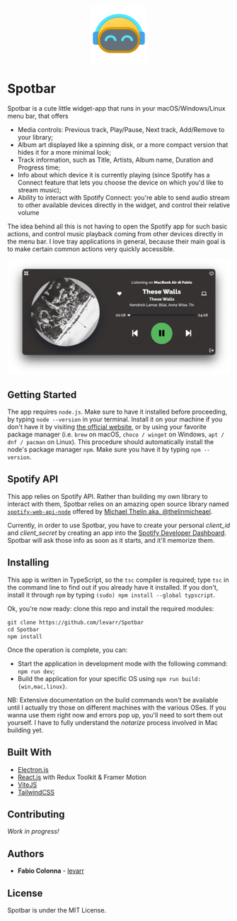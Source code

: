 <p align='center'>
<img src="./resources/readme/icon.png" width=128>
</p>

# **Spotbar**

Spotbar is a cute little widget-app that runs in your macOS/Windows/Linux menu bar, that offers

- Media controls: Previous track, Play/Pause, Next track, Add/Remove to your library;
- Album art displayed like a spinning disk, or a more compact version that hides it for a more minimal look;
- Track information, such as Title, Artists, Album name, Duration and Progress time;
- Info about which device it is currently playing (since Spotify has a Connect feature that lets you choose the device on which you'd like to stream music);
- Ability to interact with Spotify Connect: you're able to send audio stream to other available devices directly in the widget, and control their relative volume

The idea behind all this is not having to open the Spotify app for such basic actions, and control music playback coming from other devices directly in the menu bar. I love tray applications in general, because their main goal is to make certain common actions very quickly accessible.

<p align='center'>
<img src="./resources/readme/main_view.png">
</p>

## Getting Started

The app requires `node.js`. Make sure to have it installed before proceeding, by typing `node --version` in your terminal. Install it on your machine if you don't have it by visiting [the official website](https://nodejs.org/it/download/), or by using your favorite package manager (i.e. `brew` on macOS, `choco / winget` on Windows, `apt / dnf / pacman` on Linux). This procedure should automatically install the node's package manager `npm`. Make sure you have it by typing `npm --version`.

## Spotify API

This app relies on Spotify API. Rather than building my own library to interact with them, Spotbar relies on an amazing open source library named [`spotify-web-api-node`](https://github.com/thelinmichael/spotify-web-api-node) offered by [Michael Thelin aka. @thelinmicheael](https://github.com/thelinmichael).

Currently, in order to use Spotbar, you have to create your personal _client_id_ and _client_secret_ by creating an app into the [Spotify Developer Dashboard](https://developer.spotify.com/dashboard/). Spotbar will ask those info as soon as it starts, and it'll memorize them.

## Installing

This app is written in TypeScript, so the `tsc` compiler is required; type `tsc` in the command line to find out if you already have it installed. If you don't, install it through `npm` by typing `(sudo) npm install --global typscript`.

Ok, you're now ready: clone this repo and install the required modules:

```
git clone https://github.com/levarr/Spotbar
cd Spotbar
npm install
```

Once the operation is complete, you can:

- Start the application in development mode with the following command: `npm run dev`;
- Build the application for your specific OS using `npm run build:{win,mac,linux}`.

NB: Extensive documentation on the build commands won't be available until I actually try those on different machines with the various OSes. If you wanna use them right now and errors pop up, you'll need to sort them out yourself. I have to fully understand the _notarize_ process involved in Mac building yet.

## Built With

- [Electron.js](https://www.electronjs.org/)
- [React.js](https://reactjs.org/) with Redux Toolkit & Framer Motion
- [ViteJS](https://vitejs.dev)
- [TailwindCSS](https://tailwindcss.com/)

## Contributing

_Work in progress!_

## Authors

- **Fabio Colonna** - [levarr](https://github.com/levarr)

## License

Spotbar is under the MIT License.
